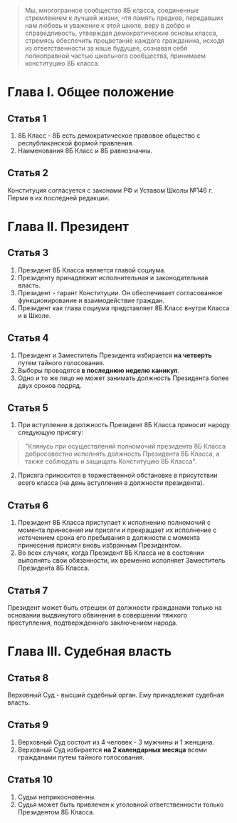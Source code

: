 >  Мы, многогранное сообщество 8Б класса, соединенные стремлением к лучшей жизни, чтя память предков, передавших нам любовь и уважение к этой школе, веру в добро и справедливость, утверждая демократические основы класса, стремясь обеспечить процветание каждого гражданина, исходя из ответственности за наше будущее, сознавая себя полноправной частью школьного сообщества, принимаем конституцию 8Б класса.

# Глава I. Общее положение
## Статья 1
1. 8Б Класс - 8Б есть демократическое правовое общество с республиканской формой правления.
2. Наименования 8Б Класс и 8Б равнозначны.
## Статья 2
Конституция согласуется с законами РФ и Уставом Школы №146 г. Перми в их последней редакции.
# Глава II. Президент
## Статья 3
1. Президент 8Б Класса является главой социума.
2. Президенту принадлежит исполнительная и законодательная власть.
3. Президент - гарант Конституции. Он обеспечивает согласованное функционирование и взаимодействие граждан.
4. Президент как глава социума представляет 8Б Класс внутри Класса и в Школе.
## Статья 4
1. Президент и Заместитель Президента избирается **на четверть** путем тайного голосования.
2. Выборы проводятся **в последнюю неделю каникул**.
3. Одно и то же лицо не может занимать должность Президента более двух сроков подряд.
## Статья 5
1. При вступлении в должность Президент 8Б Класса приносит народу следующую присягу: 
>"Клянусь при осуществлений полномочий президента 8Б Класса добросовестно исполнять должность Президента 8Б Класса, а также соблюдать и защищать Конституцию 8Б Класса".
2. Присяга приносится в торжественной обстановке в присутствии всего класса (на день вступления в должности президента).
## Статья 6
1. Президент 8Б Класса приступает к исполнению полномочий с момента принесения им присяги и прекращает их исполнение с истечением срока его пребывания в должности с момента принесения присяги вновь избранным Президентом.
2. Во всех случаях, когда Президент 8Б Класса не в состоянии выполнять свои обязанности, их временно исполняет Заместитель Президента 8Б Класса.
## Статья 7
Президент может быть отрешен от должности гражданами только на основании выдвинутого обвинения в совершении тяжкого преступления, подтвержденного заключением народа.
# Глава III. Судебная власть
## Статья 8
Верховный Суд - высший судебный орган. Ему принадлежит судебная власть.
## Статья 9
1. Верховный Суд состоит из 4 человек - 3 мужчины и 1 женщина.
2. Верховный Суд избирается **на 2 календарных месяца** всеми гражданами путем тайного голосования.
## Статья 10
1. Судьи неприкосновенны.
2. Судья может быть привлечен к уголовной ответственности только Президентом 8Б Класса.